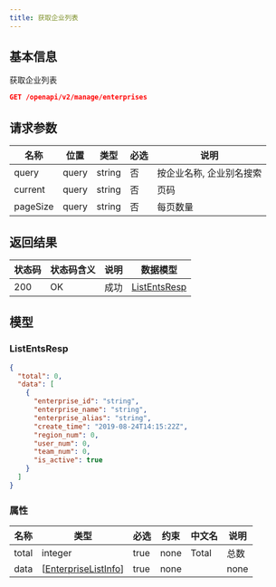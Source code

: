 ```yaml
---
title: 获取企业列表
---
```


## 基本信息

获取企业列表

```json title="请求路径"
GET /openapi/v2/manage/enterprises
```

## 请求参数

|名称|位置|类型|必选|说明|
|---|---|---|---|---|
|query|query|string| 否 |按企业名称, 企业别名搜索|
|current|query|string| 否 |页码|
|pageSize|query|string| 否 |每页数量|


## 返回结果

|状态码|状态码含义|说明|数据模型|
|---|---|---|---|
|200|OK|成功|[ListEntsResp](#listentsresp)|


## 模型

### ListEntsResp

```json
{
  "total": 0,
  "data": [
    {
      "enterprise_id": "string",
      "enterprise_name": "string",
      "enterprise_alias": "string",
      "create_time": "2019-08-24T14:15:22Z",
      "region_num": 0,
      "user_num": 0,
      "team_num": 0,
      "is_active": true
    }
  ]
}

```

### 属性

|名称|类型|必选|约束|中文名|说明|
|---|---|---|---|---|---|
|total|integer|true|none|Total|总数|
|data|[[EnterpriseListInfo](#schemaenterpriselistinfo)]|true|none||none|

